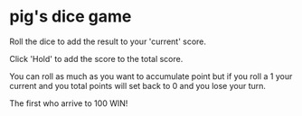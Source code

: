 # pig's dice game

Roll the dice to add the result to your 'current' score.

Click 'Hold' to add the score to the total score.

You can roll as much as you want to accumulate point but if you roll a 1 your current and you total points will set back to 0 and you lose your turn.

The first who arrive to 100 WIN!
